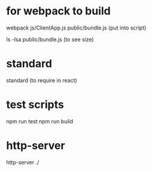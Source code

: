 

# for webpack to build
webpack js/ClientApp.js public/bundle.js (put into script)

ls -lsa public/bundle.js (to see size)

# standard
standard (to require in react)

# test scripts
npm run test
npm run build

# http-server
http-server ./

